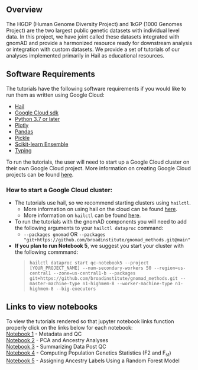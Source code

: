 ## Overview

The HGDP (Human Genome Diversity Project) and 1kGP (1000 Genomes Project) are the two largest public genetic datasets with individual level data. In this project, we have joint called these datasets integrated with gnomAD and provide a harmonized resource ready for downstream analysis or integration with custom datasets. We provide a set of tutorials of our analyses implemented primarily in Hail as educational resources.

## Software Requirements

The tutorials have the following software requirements if you would like to run them as written using Google Cloud:
- [Hail](https://hail.is/#install)
- [Google Cloud sdk](https://cloud.google.com/sdk/docs/install)
- [Python 3.7 or later](https://www.python.org/downloads/)
- [Plotly](https://plotly.com/python/getting-started/)
- [Pandas](https://pandas.pydata.org/getting_started.html)
- [Pickle](https://docs.python.org/3/library/pickle.html#module-pickle)
- [Scikit-learn Ensemble](https://scikit-learn.org/stable/modules/ensemble.html)
- [Typing](https://docs.python.org/3/library/typing.html)

To run the tutorials, the user will need to start up a Google Cloud cluster on their own Google Cloud project. More information on creating Google Cloud projects can be found [here](https://cloud.google.com/resource-manager/docs/creating-managing-projects).

### How to start a Google Cloud cluster:
- The tutorials use hail, so we recommend starting clusters using `hailctl`. 
    - More information on using hail on the cloud can be found [here](https://hail.is/docs/0.2/hail_on_the_cloud.html).
    -  More information on `hailctl` can be found [here](https://hail.is/docs/0.2/cloud/google_cloud.html#hailctl-dataproc). 
- To run the tutorials with the gnomAD components you will need to add the following arguments to your `hailctl dataproc` command:
    - `--packages gnomad` OR `--packages "git+https://github.com/broadinstitute/gnomad_methods.git@main"`
- **If you plan to run Notebook 5**, we suggest you start your cluster with the following commmand:
    >`hailctl dataproc start qc-notebook5 --project [YOUR_PROJECT_NAME] --num-secondary-workers 50 --region=us-central1 --zone=us-central1-b --packages git+https://github.com/broadinstitute/gnomad_methods.git --master-machine-type n1-highmem-8 --worker-machine-type n1-highmem-8 --big-executors`

## Links to view notebooks
To view the tutorials rendered so that jupyter notebook links function properly click on the links below for each notebook:
<br>[Notebook 1](https://nbviewer.org/github/atgu/hgdp_tgp/blob/master/tutorials/nb1.ipynb) - Metadata and QC
<br>[Notebook 2](https://nbviewer.org/github/atgu/hgdp_tgp/blob/master/tutorials/nb2.ipynb) - PCA and Ancestry Analyses
<br>[Notebook 3](https://nbviewer.org/github/atgu/hgdp_tgp/blob/master/tutorials/nb3.ipynb) - Summarizing Data Post QC
<br>[Notebook 4](https://nbviewer.org/github/atgu/hgdp_tgp/blob/master/tutorials/nb4.ipynb) - Computing Population Genetics Statistics (F2 and F<sub>st</sub>)
<br>[Notebook 5](https://nbviewer.org/github/atgu/hgdp_tgp/blob/master/tutorials/nb5.ipynb) - Assigning Ancestry Labels Using a Random Forest Model